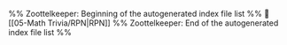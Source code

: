 %% Zoottelkeeper: Beginning of the autogenerated index file list  %%
📄 [[05-Math Trivia/RPN|RPN]]
%% Zoottelkeeper: End of the autogenerated index file list  %%
